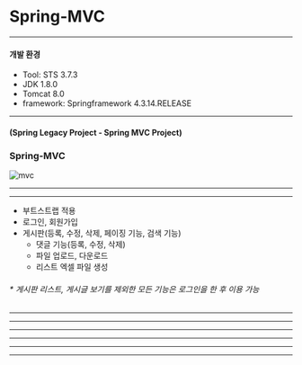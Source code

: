 # Spring-MVC

- - -
#### 개발 환경
* Tool: STS 3.7.3
* JDK 1.8.0
* Tomcat 8.0
* framework: Springframework 4.3.14.RELEASE
- - -
#### (Spring Legacy Project - Spring MVC Project) 
### Spring-MVC
![mvc](https://user-images.githubusercontent.com/58936727/71910023-7977f380-31b4-11ea-9384-d4de142139f8.png)
- - -
- - -
+ 부트스트랩 적용
+ 로그인, 회원가입
+ 게시판(등록, 수정, 삭제, 페이징 기능, 검색 기능)
  + 댓글 기능(등록, 수정, 삭제)
  + 파일 업로드, 다운로드
  + 리스트 엑셀 파일 생성
###### * 게시판 리스트, 게시글 보기를 제외한 모든 기능은 로그인을 한 후 이용 가능
- - -




- - -
- - -
- - -
- - -
- - -

